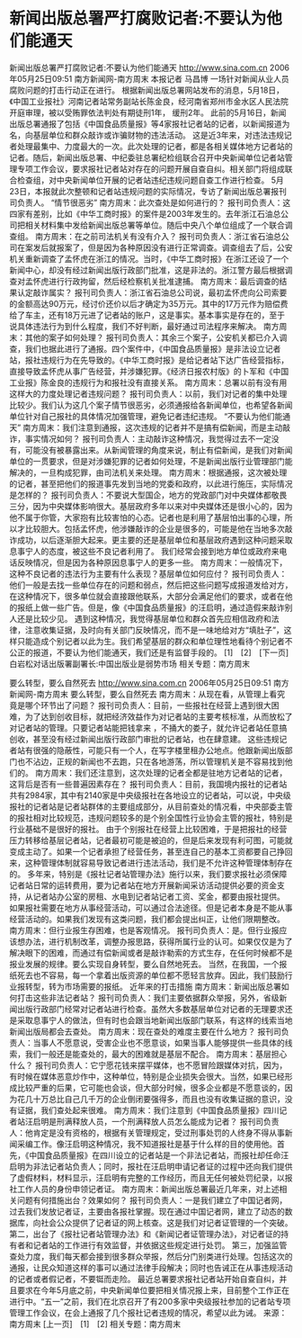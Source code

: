 # 新闻出版总署严打腐败记者:不要认为他们能通天

新闻出版总署严打腐败记者:不要认为他们能通天
http://www.sina.com.cn 2006年05月25日09:51 南方新闻网-南方周末
本报记者 马昌博
一场针对新闻从业人员腐败问题的打击行动正在进行。
根据新闻出版总署网站发布的消息，5月18日，《中国工业报社》河南记者站常务副站长陈金良，经河南省郑州市金水区人民法院开庭审理，被以受贿罪依法判处有期徒刑1年，
缓刑2年。
此前的5月16日，新闻出版总署通报了包括《中国食品质量报》等4家报社记者站的记者，以新闻报道为名，向基层单位和群众敲诈或诈骗财物的违法活动。
这是近3年来，对违法违规记者处理最集中、力度最大的一次。此次处理的记者，都是各相关媒体地方记者站的记者。随后，新闻出版总署、中纪委驻总署纪检组联合召开中央新闻单位记者站管理专项工作会议，要求报社记者站对存在的问题开展自查自纠。相关部门将组成联合检查组，对中央新闻单位开展的记者站违纪违规问题自查工作进行检查。
5月23日，本报就此次整顿和记者站违规问题的实际情况，专访了新闻出版总署报刊司负责人。
“情节很恶劣”
南方周末：此次查处是如何进行的？
报刊司负责人：这四家有差别，比如《中华工商时报》的案件是2003年发生的。去年浙江石油总公司把相关材料集中发给新闻出版总署等单位。随后中央八个单位组成了一个联合调查组。
南方周末：在之前司法机关有没有介入？
报刊司负责人：浙江省石油总公司在案发后就报案了，但是因为各种原因没有进行正常调查。调查组去了后，公安机关重新调查了孟怀虎在浙江的情况。当时，《中华工商时报》在浙江还设了一个新闻中心，却没有经过新闻出版行政部门批准，这是非法的。浙江警方最后根据调查对孟怀虎进行行政拘留，然后经检察机关批准逮捕。
南方周末：最后调查的结果认定敲诈属实？
报刊司负责人：浙江省石油总公司说，最初孟怀虎向公司索要的金额高达90万元，经讨价还价以后才确定为35万元。其中的17万元作为赔偿费给了车主，还有18万元进了记者站的账户，这是事实。基本事实是存在的，至于说具体违法行为到什么程度，我们不好判断，最好通过司法程序来解决。
南方周末：其他的案子如何处理？
报刊司负责人：其余三个案子，公安机关都已介入调查，我们也据此进行了通报。四个案件中，《中国食品质量报》是非法设立记者站，报社违规行为在先导致的。《中华工商时报》是给记者站下达广告经营指标，直接导致孟怀虎从事广告经营，并涉嫌犯罪。《经济日报农村版》的卜军和《中国工业报》陈金良的违规行为和报社没有直接关系。
南方周末：总署以前有没有用这样大的力度处理记者违规问题？
报刊司负责人：以前，我们对记者的集中处理比较少。我们认为这几个案子情节很恶劣，必须通报给各新闻单位，也希望各新闻单位针对自己报社的具体情况加强管理，避免记者违纪违规。
“不要认为他们能通天”
南方周末：我们注意到通报，这次违规的记者并不是搞有偿新闻，而是主动敲诈，事实情况如何？
报刊司负责人：主动敲诈这种情况，我觉得过去不一定没有，可能没有被暴露出来。从新闻管理的角度来说，制止有偿新闻，是我们对新闻单位的一贯要求，但是对涉嫌犯罪的记者如何处理，不是新闻出版行业管理部门能解决的，一旦构成犯罪，由司法机关来处理。
南方周末：根据通报，这次被处理的记者，甚至把他们的报道事先发到当地的党委和政府，以此进行施压，实际情况是怎样的？
报刊司负责人：不要说大型国企，地方的党政部门对中央媒体都敬畏三分，因为中央媒体影响很大。基层政府多年以来对中央媒体还是很小心的，因为他不属于你管，大家抱有比较害怕的心态。记者也是利用了基层怕出事的心理，所以才比较胆大。包括孟怀虎，他涉嫌敲诈的企业是很多的，可能是他在当地多次敲诈成功，以后逐渐胆大起来。更主要的还是基层单位和基层政府遇到这种问题采取息事宁人的态度，被这些不良记者利用了。
我们经常会接到地方单位或政府来电话反映情况，但是因为各种原因息事宁人的更多一些。
南方周末：一般情况下，这种不良记者的违法行为主要有什么表现？基层单位如何应付？
报刊司负责人：他们一般是去找一些单位存在的问题和弱点，然后把这些问题写成报道发给对方，在这种情况下，很多单位就会直接跟他联系，大部分会满足他们的要求，或者在他的报纸上做一些广告。但是，像《中国食品质量报》的汪启明，通过造假来敲诈别人还是比较少见。
遇到这种情况，我觉得基层单位和群众首先应相信政府和法律，注意收集证据，及时向有关部门反映情况，而不是一味地给对方“填肚子”，这样只能造成个别记者以此为生。我们希望基层的群众和单位理性地看待个别记者不公正的报道，不要认为他们能通天，我们还是有监督手段的。
[1]　[2]　[下一页]
白岩松对话出版署副署长:中国出版业是弱势市场
相关专题：南方周末 

要么转型，要么自然死去
http://www.sina.com.cn 2006年05月25日09:51 南方新闻网-南方周末
要么转型，要么自然死去
南方周末：从现在看，从管理上看究竟是哪个环节出了问题？
报刊司负责人：目前，一些报社在经营上遇到很大困难，为了达到创收目标，就把经济效益作为对记者站的主要考核标准，从而放松了对记者站的管理。只要记者站能把钱拿来
，不捅大的娄子，就允许记者站任意搞创收，甚至没有经过新闻出版行政部门审批的记者站，也在肆意建。
这些违规记者站有很强的隐蔽性，可能只有一个人，在写字楼里租办公地点。他跟新闻出版部门也不沾边，正规的新闻也不去跑，只在各地游荡，所以管理机关是不容易找到他们的。
南方周末：我们还注意到，这次处理的记者全都是驻地方记者站的记者，这背后是否有一些普遍因素存在？
报刊司负责人：目前，我国境内报社的记者站共有2984家，其中有2140家是中央级报社在各地设立的记者站，可以说，中央级报社的记者站是记者站群体的主要组成部分，从目前查处的情况看，中央部委主管的报社相对比较规范，违规问题较多的是个别全国性行业协会主管的报社，特别是行业基础不是很好的报社。
由于个别报社在经营上比较困难，于是把报社的经营压力转移给基层记者站，记者最初可能是被迫的，但是后来发现有利可图，可能就变成主动了。如果一个记者承担了经营任务，甚至连自己的基本工资都要自己挣回来，这种管理体制就容易导致记者进行违法活动，我们是不允许这种管理体制存在的。
多年来，特别是《报社记者站管理办法》施行以来，我们要求报社必须保障记者站日常的运转费用，要为记者站在地方开展新闻采访活动提供必要的资金支持，从记者站办公室的房租、水电到记者站记者工资、奖金，都要由报社提供。
如果报社需要在地方从事经营活动，可以通过合法途径。但是记者本身是不能从事经营活动的。如果我们发现有这类问题，我们都会提出纠正，让他们限期整改。
南方周末：但行业报生存困难，也是客观情况。
报刊司负责人：是。但行业报应该想办法，进行机制改革，调整办报思路，获得所属行业的认可。如果仅仅是为了解决眼下的困难，而通过有偿新闻或者是敲诈勒索的方式生存，在任何时候都不是报业发展的规律。要么实现自身转型，要么自然地死去。
当然，在我国，一个报纸死去也不容易，每一个拿着出版资源的单位都不愿轻言放弃。因此，我们鼓励行业报转型，转为市场需要的报纸。
近年来的打击措施
南方周末：新闻出版总署如何打击这些非法记者站？
报刊司负责人：我们主要依据群众举报，另外，省级新闻出版行政部门经常对记者站进行检查。虽然大多数基层单位对记者的无理要求还是采取息事宁人的做法，但有时也会跟当地新闻出版部门联系，有这样的线索当地新闻出版局都会去查处。
南方周末：现在查处的难度主要在什么地方？
报刊司负责人：当事人不愿意说，受害企业也不愿意谈，如果当事人能够提供一些具体的线索，我们一般还是能查处的，最大的困难就是基层不配合。
南方周末：基层担心什么？
报刊司负责人：它宁愿花钱来摆平媒体，也不愿冒险跟媒体对抗，因为，有时候在媒体恶意炒作中，这种单位，特别是企业损失会很大。当然，如果已经形成比较严重的后果，它可能也会谈，但大部分时候，很多企业都是不愿意谈的，因为花几十万总比自己几千万的企业倒闭要强得多，而且也没有收集证据的意识，没有证据，我们查处起来很难。
南方周末：我们注意到《中国食品质量报》四川记者站汪启明是刑满释放人员，一个刑满释放人员怎么能成为记者？
报刊司负责人：他肯定是没有资格的，根据有关管理规定，受过刑事处罚的人终身不得从事新闻采编工作。像汪启明这种情况，我不知道报社是基于什么样的目的使用他。首先，《中国食品质量报》在四川设立的记者站是一个非法记者站，而报社却任命汪启明为非法记者站负责人；同时，报社在汪启明申请记者证的过程中还向我们提供了虚假材料，材料显示，汪启明有完整的工作经历，而且无任何被处罚纪录，以报社工作人员的身份申领记者证。
南方周末：新闻出版总署最近几年来，对上述相关问题有何措施出台？效果如何？
报刊司负责人：一是我们建立了中国记者网，过去我们发放记者证，主要由各报社掌握。现在通过中国记者网，建立了动态的数据库，向社会公众提供了记者证的网上核查。这是我们对记者证管理的一个突破。
第二，出台了《报社记者站管理办法》和《新闻记者证管理办法》，对记者证的持有者和记者站的工作进行有效监督，并依据这些规定进行处罚。
第三，加强监管查处力度，我们每天都会接到很多群众举报，然后分门别类进行处理。包括这次的通报，让民众知道这样的事可以通过法律手段解决；同时也告诫正在从事违规活动的记者或者假记者，不要铤而走险。
最近总署要求报社记者站开始自查自纠，并且要求在今年5月底之前，中央新闻单位要把相关情况报上来，目前整个工作正在进行中。“五一”之前，我们在北京召开了有200多家中央级报社参加的记者站专项管理工作会议，在会上通报了几个报社记者违规的情况，希望以此为诫。 来源：南方周末
[上一页]　[1]　[2]
相关专题：南方周末 

